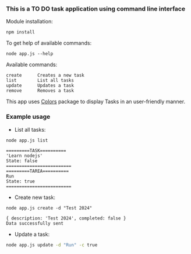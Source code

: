 ### This is a TO DO task application using command line interface ###

Module installation:

```shell
npm install
```

To get help of available commands:

```shell
node app.js --help
```

Available commands:

```shell
create      Creates a new task
list        List all tasks
update      Updates a task
remove      Removes a task
```

This app uses <a href="https://www.npmjs.com/package/colors">Colors</a> package to display Tasks in an user-friendly manner.

### Example usage

- List all tasks:

```shell
node app.js list

=========TASK==========
'Learn nodejs'
State: false
=========================
=========TAREA==========
Run
State: true
=========================
```

- Create new task:

```shell
node app.js create -d "Test 2024"

{ description: 'Test 2024', completed: false }
Data successfully sent
```

- Update a task:

```sh
node app.js update -d "Run" -c true
```